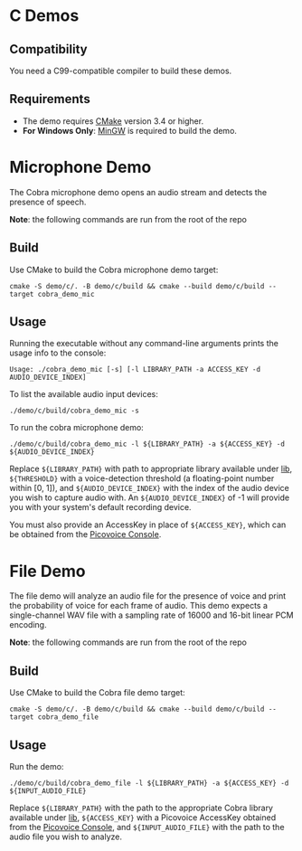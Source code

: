 # C Demos

## Compatibility

You need a C99-compatible compiler to build these demos.

## Requirements

- The demo requires [CMake](https://cmake.org/) version 3.4 or higher.
- **For Windows Only**: [MinGW](http://mingw-w64.org/doku.php) is required to build the demo.

# Microphone Demo

The Cobra microphone demo opens an audio stream and detects the presence of speech.

**Note**: the following commands are run from the root of the repo

## Build

Use CMake to build the Cobra microphone demo target:

```console
cmake -S demo/c/. -B demo/c/build && cmake --build demo/c/build --target cobra_demo_mic
```

## Usage

Running the executable without any command-line arguments prints the usage info to the console:

```console
Usage: ./cobra_demo_mic [-s] [-l LIBRARY_PATH -a ACCESS_KEY -d AUDIO_DEVICE_INDEX]
```

To list the available audio input devices:

```console
./demo/c/build/cobra_demo_mic -s
```

To run the cobra microphone demo:

```console
./demo/c/build/cobra_demo_mic -l ${LIBRARY_PATH} -a ${ACCESS_KEY} -d ${AUDIO_DEVICE_INDEX}
```

Replace `${LIBRARY_PATH}` with path to appropriate library available under [lib](/lib), `${THRESHOLD}` with a voice-detection
threshold (a floating-point number within [0, 1]), and `${AUDIO_DEVICE_INDEX}` with the index of the audio device
you wish to capture audio with. An `${AUDIO_DEVICE_INDEX}` of -1 will provide you with your system's default recording device.

You must also provide an AccessKey in place of `${ACCESS_KEY}`, which can be obtained from the [Picovoice Console](https://console.picovoice.ai/).

# File Demo

The file demo will analyze an audio file for the presence of voice and print the probability of voice for each
frame of audio. This demo expects a single-channel WAV file with a sampling rate of 16000 and 16-bit linear PCM encoding.

**Note**: the following commands are run from the root of the repo

## Build

Use CMake to build the Cobra file demo target:

```console
cmake -S demo/c/. -B demo/c/build && cmake --build demo/c/build --target cobra_demo_file
```

## Usage

Run the demo:

```console
./demo/c/build/cobra_demo_file -l ${LIBRARY_PATH} -a ${ACCESS_KEY} -d ${INPUT_AUDIO_FILE}
```

Replace `${LIBRARY_PATH}` with the path to the appropriate Cobra library available under [lib](/lib), `${ACCESS_KEY}` with a
Picovoice AccessKey obtained from the [Picovoice Console](https://console.picovoice.ai/), and `${INPUT_AUDIO_FILE}` with the
path to the audio file you wish to analyze.
